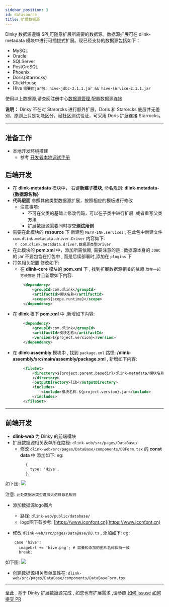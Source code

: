 ```yaml
---
sidebar_position: 3
id: datasource
title: 扩展数据源
---
```





 Dinky 数据源遵循 SPI,可随意扩展所需要的数据源。数据源扩展可在 dlink-metadata 模块中进行可插拔式扩展。现已经支持的数据源包括如下：

   - MySQL
   - Oracle
   - SQLServer
   - PostGreSQL
   - Phoenix
   - Doris(Starrocks)
   - ClickHouse 
   - Hive ``需要的jar包: hive-jdbc-2.1.1.jar && hive-service-2.1.1.jar``

使用以上数据源,请查阅注册中心[数据源管理](../../administrator_guide/register_center/datasource_manage),配置数据源连接

**说明：** Dinky 不在对 Starorcks 进行额外扩展，Doris 和 Starorcks 底层并无差别，原则上只是功能区分。经社区测试验证，可采用 Doris 扩展连接 Starrocks。

----

## 准备工作
- 本地开发环境搭建
  - 参考 [开发者本地调试手册](../../developer_guide/local_debug)

## 后端开发
- 在 **dlink-metadata** 模块中， 右键**新建子模块**, 命名规则: **dlink-metadata-{数据源名称}**
- **代码层面** 参照其他类型数据源扩展，按照相应的模板进行修改 
  - 注意事项: 
    - 不可在父类的基础上修改代码，可以在子类中进行扩展 ,或者重写父类方法
    - 扩展数据源需要同时提交**测试用例**
- 需要在此模块的 **resource** 下 新建包 ``META-INF.services`` , 在此包中新建文件 ``com.dlink.metadata.driver.Driver`` 内容如下:
  - ``com.dlink.metadata.driver.数据源类型Driver`` 
- 在此模块的 **pom.xml** 中，添加所需依赖, 需要注意的是 : 数据源本身的 ``JDBC``的 jar 不要包含在打包中 , 而是后续部署时,添加在 ``plugins`` 下
- 打包相关配置 修改如下:
  - 在 **dlink-core** 模块的 **pom.xml** 下 , 找到扩展数据源相关的依赖 `放在一起方便管理` 并且新增如下内容:
```xml
        <dependency>
            <groupId>com.dlink</groupId>
            <artifactId>模块名称</artifactId>
            <scope>${scope.runtime}</scope>
        </dependency>
``` 
  - 在 **dlink** 根下 **pom.xml** 中 ,新增如下内容:
```xml
        <dependency>
            <groupId>com.dlink</groupId>
            <artifactId>模块名称</artifactId>
            <version>${project.version}</version>
        </dependency>
```

  - 在 **dlink-assembly** 模块中 , 找到 ``package.xml`` 路径: **/dlink-assembly/src/main/assembly/package.xml** , 新增如下内容:
```xml
        <fileSet>
            <directory>${project.parent.basedir}/dlink-metadata/模块名称/target
            </directory>
            <outputDirectory>lib</outputDirectory>
            <includes>
                <include>模块名称-${project.version}.jar</include>
            </includes>
        </fileSet>
  ```

----

## 前端开发
- **dlink-web** 为 Dinky 的前端模块
- 扩展数据源相关表单所在路径: `dlink-web/src/pages/DataBase/`
  - 修改 `dlink-web/src/pages/DataBase/components/DBForm.tsx` 的 **const data** 中 添加如下:
eg:
```shell
         {
           type: 'Hive', 
         },
```
如下图:
![](http://www.aiwenmo.com/dinky/docs/zh-CN/extend/function_expansion/datasource/extened_datasource_dbform.jpg)

注意: ``此处数据源类型遵照大驼峰命名规则``

  - 添加数据源logo图片
    - 路径: `dlink-web/public/database/`
    - logo图下载参考: [https://www.iconfont.cn](https://www.iconfont.cn) 

  - 修改 `dlink-web/src/pages/DataBase/DB.ts` , 添加如下:
eg:
```shell
    case 'hive':  
      imageUrl += 'hive.png'; # 需要和添加的图片名称保持一致
      break;
```
如下图:
![](http://www.aiwenmo.com/dinky/docs/zh-CN/extend/function_expansion/datasource/extened_datasource_datasourceform.jpg)
   - 创建数据源相关表单属性在: `dlink-web/src/pages/DataBase/components/DataBaseForm.tsx`

----
至此 , 基于 Dinky 扩展数据源完成 , 如您也有扩展需求 ,请参照 [如何 Issuse](../../developer_guide/contribution/issue)    [如何提交 PR](../../developer_guide/contribution/pull_request)


